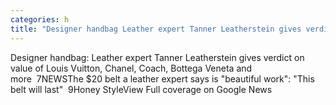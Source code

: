 ```yaml
---
categories: h
title: "Designer handbag Leather expert Tanner Leatherstein gives verdict on value of Louis Vuitton Chanel Coach Bottega Veneta and more  7NEWS"
---
```

Designer handbag: Leather expert Tanner Leatherstein gives verdict on value of Louis Vuitton, Chanel, Coach, Bottega Veneta and more&nbsp;&nbsp;7NEWSThe $20 belt a leather expert says is "beautiful work": "This belt will last"&nbsp;&nbsp;9Honey StyleView Full coverage on Google News